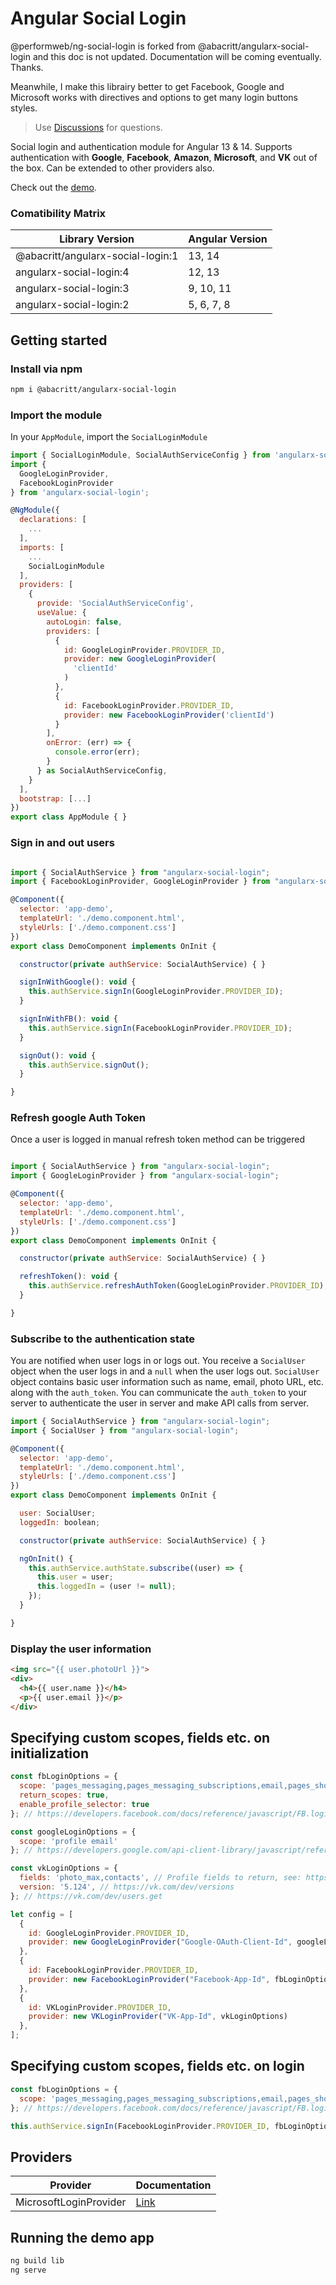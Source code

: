 # Angular Social Login

@performweb/ng-social-login is forked from @abacritt/angularx-social-login and this doc is not updated. Documentation will be coming eventually. Thanks.

Meanwhile, I make this librairy better to get Facebook, Google and Microsoft works with directives and options to get many login buttons styles.

> Use [Discussions](https://github.com/abacritt/angularx-social-login/discussions) for questions.

Social login and authentication module for Angular 13 & 14. Supports authentication with **Google**, **Facebook**, **Amazon**, **Microsoft**, and **VK** out of the box. Can be extended to other 
providers also.

Check out the [demo](https://abacritt.github.io/angularx-social-login/).

### Comatibility Matrix

| Library Version                       | Angular Version |
| ------------------------------------- |-----------------|
| @abacritt/angularx-social-login:1     | 13, 14          |
| angularx-social-login:4               | 12, 13          |
| angularx-social-login:3               | 9, 10, 11       |
| angularx-social-login:2               | 5, 6, 7, 8      |

## Getting started

### Install via npm

```sh
npm i @abacritt/angularx-social-login
```

### Import the module

In your `AppModule`, import the `SocialLoginModule`

```javascript
import { SocialLoginModule, SocialAuthServiceConfig } from 'angularx-social-login';
import {
  GoogleLoginProvider,
  FacebookLoginProvider
} from 'angularx-social-login';

@NgModule({
  declarations: [
    ...
  ],
  imports: [
    ...
    SocialLoginModule
  ],
  providers: [
    {
      provide: 'SocialAuthServiceConfig',
      useValue: {
        autoLogin: false,
        providers: [
          {
            id: GoogleLoginProvider.PROVIDER_ID,
            provider: new GoogleLoginProvider(
              'clientId'
            )
          },
          {
            id: FacebookLoginProvider.PROVIDER_ID,
            provider: new FacebookLoginProvider('clientId')
          }
        ],
        onError: (err) => {
          console.error(err);
        }
      } as SocialAuthServiceConfig,
    }
  ],
  bootstrap: [...]
})
export class AppModule { }
```

### Sign in and out users

```javascript

import { SocialAuthService } from "angularx-social-login";
import { FacebookLoginProvider, GoogleLoginProvider } from "angularx-social-login";

@Component({
  selector: 'app-demo',
  templateUrl: './demo.component.html',
  styleUrls: ['./demo.component.css']
})
export class DemoComponent implements OnInit {

  constructor(private authService: SocialAuthService) { }

  signInWithGoogle(): void {
    this.authService.signIn(GoogleLoginProvider.PROVIDER_ID);
  }

  signInWithFB(): void {
    this.authService.signIn(FacebookLoginProvider.PROVIDER_ID);
  }

  signOut(): void {
    this.authService.signOut();
  }

}
```

### Refresh google Auth Token

Once a user is logged in manual refresh token method can be triggered

```javascript

import { SocialAuthService } from "angularx-social-login";
import { GoogleLoginProvider } from "angularx-social-login";

@Component({
  selector: 'app-demo',
  templateUrl: './demo.component.html',
  styleUrls: ['./demo.component.css']
})
export class DemoComponent implements OnInit {

  constructor(private authService: SocialAuthService) { }

  refreshToken(): void {
    this.authService.refreshAuthToken(GoogleLoginProvider.PROVIDER_ID);
  }

}
```

### Subscribe to the authentication state

You are notified when user logs in or logs out. You receive a `SocialUser` object when the user logs in and a `null` when the user logs out. `SocialUser` object contains basic user information such as name, email, photo URL, etc. along with the `auth_token`. You can communicate the `auth_token` to your server to authenticate the user in server and make API calls from server.

```javascript
import { SocialAuthService } from "angularx-social-login";
import { SocialUser } from "angularx-social-login";

@Component({
  selector: 'app-demo',
  templateUrl: './demo.component.html',
  styleUrls: ['./demo.component.css']
})
export class DemoComponent implements OnInit {

  user: SocialUser;
  loggedIn: boolean;

  constructor(private authService: SocialAuthService) { }

  ngOnInit() {
    this.authService.authState.subscribe((user) => {
      this.user = user;
      this.loggedIn = (user != null);
    });
  }

}
```

### Display the user information

```html
<img src="{{ user.photoUrl }}">
<div>
  <h4>{{ user.name }}</h4>
  <p>{{ user.email }}</p>
</div>
```

## Specifying custom scopes, fields etc. on initialization

```javascript
const fbLoginOptions = {
  scope: 'pages_messaging,pages_messaging_subscriptions,email,pages_show_list,manage_pages',
  return_scopes: true,
  enable_profile_selector: true
}; // https://developers.facebook.com/docs/reference/javascript/FB.login/v2.11

const googleLoginOptions = {
  scope: 'profile email'
}; // https://developers.google.com/api-client-library/javascript/reference/referencedocs#gapiauth2clientconfig

const vkLoginOptions = {
  fields: 'photo_max,contacts', // Profile fields to return, see: https://vk.com/dev/objects/user
  version: '5.124', // https://vk.com/dev/versions
}; // https://vk.com/dev/users.get

let config = [
  {
    id: GoogleLoginProvider.PROVIDER_ID,
    provider: new GoogleLoginProvider("Google-OAuth-Client-Id", googleLoginOptions)
  },
  {
    id: FacebookLoginProvider.PROVIDER_ID,
    provider: new FacebookLoginProvider("Facebook-App-Id", fbLoginOptions)
  },
  {
    id: VKLoginProvider.PROVIDER_ID,
    provider: new VKLoginProvider("VK-App-Id", vkLoginOptions)
  },
];
```

## Specifying custom scopes, fields etc. on login

```javascript
const fbLoginOptions = {
  scope: 'pages_messaging,pages_messaging_subscriptions,email,pages_show_list,manage_pages'
}; // https://developers.facebook.com/docs/reference/javascript/FB.login/v2.11

this.authService.signIn(FacebookLoginProvider.PROVIDER_ID, fbLoginOptions);
```

## Providers

|Provider|Documentation|
|-|-|
|MicrosoftLoginProvider|[Link](microsoft-provider.md)|

## Running the demo app

```sh
ng build lib
ng serve
```
